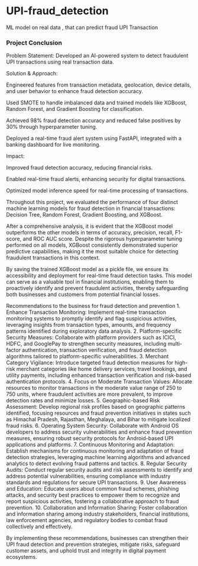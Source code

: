 # UPI-fraud_detection
ML model on real data , that can predict fraud UPI Transaction 
### Project Conclusion

Problem Statement:
Developed an AI-powered system to detect fraudulent UPI transactions using real transaction data.

Solution & Approach:

Engineered features from transaction metadata, geolocation, device details, and user behavior to enhance fraud detection accuracy.

Used SMOTE to handle imbalanced data and trained models like XGBoost, Random Forest, and Gradient Boosting for classification.

Achieved 98% fraud detection accuracy and reduced false positives by 30% through hyperparameter tuning.

Deployed a real-time fraud alert system using FastAPI, integrated with a banking dashboard for live monitoring.

Impact:

Improved fraud detection accuracy, reducing financial risks.

Enabled real-time fraud alerts, enhancing security for digital transactions.

Optimized model inference speed for real-time processing of transactions.

Throughout this project, we evaluated the performance of four distinct machine learning models for fraud detection in financial transactions: Decision Tree, Random Forest, Gradient Boosting, and XGBoost.

After a comprehensive analysis, it is evident that the XGBoost model outperforms the other models in terms of accuracy, precision, recall, F1-score, and ROC AUC score. Despite the rigorous hyperparameter tuning performed on all models, XGBoost consistently demonstrated superior predictive capabilities, making it the most suitable choice for detecting fraudulent transactions in this context.

By saving the trained XGBoost model as a pickle file, we ensure its accessibility and deployment for real-time fraud detection tasks. This model can serve as a valuable tool in financial institutions, enabling them to proactively identify and prevent fraudulent activities, thereby safeguarding both businesses and customers from potential financial losses.


Recommendations to the business for fraud detection and prevention
	1.	Enhance Transaction Monitoring: Implement real-time transaction monitoring systems to promptly identify and flag suspicious activities, leveraging insights from transaction types, amounts, and frequency patterns identified during exploratory data analysis.
	2.	Platform-specific Security Measures: Collaborate with platform providers such as ICICI, HDFC, and GooglePay to strengthen security measures, including multi-factor authentication, transaction verification, and fraud detection algorithms tailored to platform-specific vulnerabilities.
	3.	Merchant Category Vigilance: Introduce targeted fraud detection measures for high-risk merchant categories like home delivery services, travel bookings, and utility payments, including enhanced transaction verification and risk-based authentication protocols.
	4.	Focus on Moderate Transaction Values: Allocate resources to monitor transactions in the moderate value range of 250 to 750 units, where fraudulent activities are more prevalent, to improve detection rates and minimize losses.
	5.	Geographic-based Risk Assessment: Develop regional risk profiles based on geographic patterns identified, focusing resources and fraud prevention initiatives in states such as Himachal Pradesh, Rajasthan, Meghalaya, and Bihar to mitigate localized fraud risks.
	6.	Operating System Security: Collaborate with Android OS developers to address security vulnerabilities and enhance fraud prevention measures, ensuring robust security protocols for Android-based UPI applications and platforms.
	7.	Continuous Monitoring and Adaptation: Establish mechanisms for continuous monitoring and adaptation of fraud detection strategies, leveraging machine learning algorithms and advanced analytics to detect evolving fraud patterns and tactics.
	8.	Regular Security Audits: Conduct regular security audits and risk assessments to identify and address potential vulnerabilities, ensuring compliance with industry standards and regulations for secure UPI transactions.
	9.	User Awareness and Education: Educate users about common fraud schemes, phishing attacks, and security best practices to empower them to recognize and report suspicious activities, fostering a collaborative approach to fraud prevention.
	10.	Collaboration and Information Sharing: Foster collaboration and information sharing among industry stakeholders, financial institutions, law enforcement agencies, and regulatory bodies to combat fraud collectively and effectively.

By implementing these recommendations, businesses can strengthen their UPI fraud detection and prevention strategies, mitigate risks, safeguard customer assets, and uphold trust and integrity in digital payment ecosystems.

